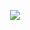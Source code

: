 <p align="center"> <img src="https://i.pinimg.com/1200x/7b/26/ac/7b26acbdaff5245e57ad3318e27768d0.jpg"> </p>
